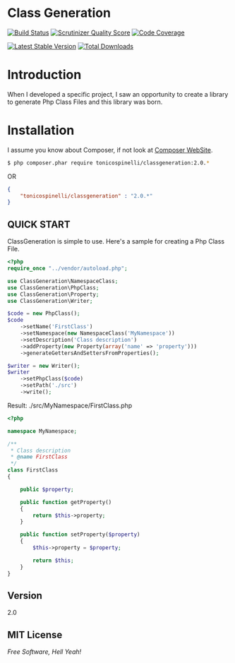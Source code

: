 Class Generation
================
[![Build Status](https://travis-ci.org/tonicospinelli/ClassGeneration.png?branch=2.0)](https://travis-ci.org/tonicospinelli/ClassGeneration)
[![Scrutinizer Quality Score](https://scrutinizer-ci.com/g/tonicospinelli/ClassGeneration/badges/quality-score.png?s=8ffe9768f12e9d6f01d57ca3981e47eb745563a2)](https://scrutinizer-ci.com/g/tonicospinelli/ClassGeneration/)
[![Code Coverage](https://scrutinizer-ci.com/g/tonicospinelli/ClassGeneration/badges/coverage.png?s=9c6c165f53058acfd2ff350a1f4ba7c77a6a1395)](https://scrutinizer-ci.com/g/tonicospinelli/ClassGeneration/)

[![Latest Stable Version](https://poser.pugx.org/tonicospinelli/classgeneration/v/stable.png)](https://packagist.org/packages/tonicospinelli/classgeneration)
[![Total Downloads](https://poser.pugx.org/tonicospinelli/classgeneration/downloads.png)](https://packagist.org/packages/tonicospinelli/classgeneration)

Introduction
============
When I developed a specific project, I saw an opportunity to create a library
to generate Php Class Files and this library was born.

Installation
============
I assume you know about Composer, if not look at [Composer WebSite](http://getcomposer.org/).
```sh
$ php composer.phar require tonicospinelli/classgeneration:2.0.*
```
OR
```json
{
    "tonicospinelli/classgeneration" : "2.0.*"
}
```

QUICK START
-----------

ClassGeneration is simple to use. Here's a sample for creating a Php Class File.

```php
<?php
require_once "../vendor/autoload.php";

use ClassGeneration\NamespaceClass;
use ClassGeneration\PhpClass;
use ClassGeneration\Property;
use ClassGeneration\Writer;

$code = new PhpClass();
$code
    ->setName('FirstClass')
    ->setNamespace(new NamespaceClass('MyNamespace'))
    ->setDescription('Class description')
    ->addProperty(new Property(array('name' => 'property')))
    ->generateGettersAndSettersFromProperties();

$writer = new Writer();
$writer
    ->setPhpClass($code)
    ->setPath('./src')
    ->write();
```
Result: ./src/MyNamespace/FirstClass.php
```php
<?php

namespace MyNamespace;

/**
 * Class description
 * @name FirstClass
 */
class FirstClass
{

    public $property;

    public function getProperty()
    {
        return $this->property;
    }

    public function setProperty($property)
    {
        $this->property = $property;

        return $this;
    }
}

```
Version
----
2.0

MIT License
----
*Free Software, Hell Yeah!*
